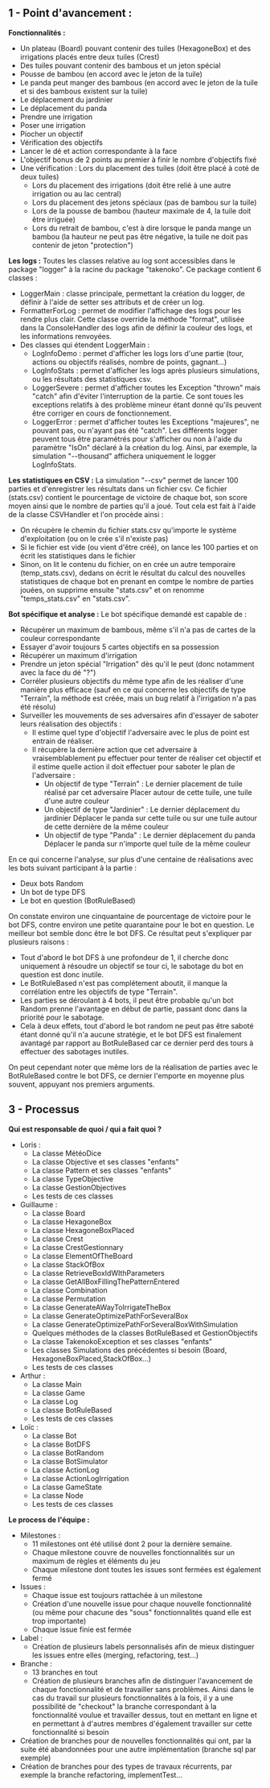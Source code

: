 ## 1 - Point d'avancement : 
**Fonctionnalités :**
-   Un plateau (Board) pouvant contenir des tuiles (HexagoneBox) et des irrigations placés entre deux tuiles (Crest)
-   Des tuiles pouvant contenir des bambous et un jeton spécial
-   Pousse de bambou (en accord avec le jeton de la tuile)
-   Le panda peut manger des bambous (en accord avec le jeton de la tuile et si des bambous existent sur la tuile)
-   Le déplacement du jardinier
-   Le déplacement du panda
-   Prendre une irrigation
-   Poser une irrigation
-   Piocher un objectif
-   Vérification des objectifs
-   Lancer le dé et action correspondante à la face
-   L'objectif bonus de 2 points au premier à finir le nombre d'objectifs fixé
-   Une vérification : Lors du placement des tuiles (doit être placé à coté de deux tuiles) 
	- Lors du placement des irrigations (doit être relié à une autre irrigation ou au lac central) 
	- Lors du placement des jetons spéciaux (pas de bambou sur la tuile) 
	- Lors de la pousse de bambou (hauteur maximale de 4, la tuile doit être irriguée) 
	- Lors du retrait de bambou, c'est à dire lorsque le panda mange un bambou (la hauteur ne peut pas être négative, la tuile ne doit pas contenir de jeton "protection")

**Les logs :** 
Toutes les classes relative au log sont accessibles dans le package "logger" à la racine du package "takenoko". Ce package contient 6 classes :

-   LoggerMain : classe principale, permettant la création du logger, de définir à l'aide de setter ses attributs et de créer un log.
-   FormatterForLog : permet de modifier l'affichage des logs pour les rendre plus clair. Cette classe override la méthode "format", utilisée dans la ConsoleHandler des logs afin de définir la couleur des logs, et les informations renvoyées.
-   Des classes qui étendent LoggerMain :
    -   LogInfoDemo : permet d'afficher les logs lors d'une partie (tour, actions ou objectifs réalisés, nombre de points, gagnant...)
    -   LogInfoStats : permet d'afficher les logs après plusieurs simulations, ou les résultats des statistiques csv.
    -   LoggerSevere : permet d'afficher toutes les Exception "thrown" mais "catch" afin d'éviter l'interruption de la partie. Ce sont toues les exceptions relatifs à des problème mineur étant donné qu'ils peuvent être corriger en cours de fonctionnement.
    -   LoggerError : permet d'afficher toutes les Exceptions "majeures", ne pouvant pas, ou n'ayant pas été "catch". 
Les différents logger peuvent tous être paramétrés pour s'afficher ou non à l'aide du paramètre "IsOn" déclaré à la création du log. Ainsi, par exemple, la simulation "--thousand" affichera uniquement le logger LogInfoStats.

**Les statistiques en CSV :** 
La simulation "--csv" permet de lancer 100 parties et d'enregistrer les résultats dans un fichier csv. Ce fichier (stats.csv) contient le pourcentage de victoire de chaque bot, son score moyen ainsi que le nombre de parties qu'il a joué. 
Tout cela est fait à l'aide de la classe CSVHandler et l'on procède ainsi :

-   On récupère le chemin du fichier stats.csv qu'importe le système d'exploitation (ou on le crée s'il n'existe pas)
-   Si le fichier est vide (ou vient d'être créé), on lance les 100 parties et on écrit les statistiques dans le fichier
-   Sinon, on lit le contenu du fichier, on en crée un autre temporaire (temp_stats.csv), dedans on écrit le résultat du calcul des nouvelles statistiques de chaque bot en prenant en comtpe le nombre de parties jouées, on supprime ensuite "stats.csv" et on renomme "temps_stats.csv" en "stats.csv".

**Bot spécifique et analyse :** 
Le bot spécifique demandé est capable de :
-   Récupérer un maximum de bambous, même s'il n'a pas de cartes de la couleur correspondante
-   Essayer d'avoir toujours 5 cartes objectifs en sa possession
-   Récupérer un maximum d'irrigation
-   Prendre un jeton spécial "Irrigation" dès qu'il le peut (donc notamment avec la face du dé "?")
-   Corréler plusieurs objectifs du même type afin de les réaliser d'une manière plus efficace (sauf en ce qui concerne les objectifs de type "Terrain", la méthode est créée, mais un bug relatif à l'irrigation n'a pas été résolu)
-   Surveiller les mouvements de ses adversaires afin d'essayer de saboter leurs réalisation des objectifs :
    -   Il estime quel type d'objectif l'adversaire avec le plus de point est entrain de réaliser.
    -   Il récupère la dernière action que cet adversaire à vraisemblablement pu effectuer pour tenter de réaliser cet objectif et il estime quelle action il doit effectuer pour saboter le plan de l'adversaire :
        -   Un objectif de type "Terrain" : Le dernier placement de tuile réalisé par cet adversaire Placer autour de cette tuile, une tuile d'une autre couleur
        -   Un objectif de type "Jardinier" : Le dernier déplacement du jardinier Déplacer le panda sur cette tuile ou sur une tuile autour de cette dernière de la même couleur
        -   Un objectif de type "Panda" : Le dernier déplacement du panda Déplacer le panda sur n'importe quel tuile de la même couleur

En ce qui concerne l'analyse, sur plus d'une centaine de réalisations avec les bots suivant participant à la partie : 
- Deux bots Random 
- Un bot de type DFS 
- Le bot en question (BotRuleBased) 

On constate environ une cinquantaine de pourcentage de victoire pour le bot DFS, contre environ une petite quarantaine pour le bot en question. Le meilleur bot semble donc être le bot DFS. Ce résultat peut s'expliquer par plusieurs raisons :

-   Tout d'abord le bot DFS à une profondeur de 1, il cherche donc uniquement à résoudre un objectif se tour ci, le sabotage du bot en question est donc inutile.
-   Le BotRuleBased n'est pas complétement aboutit, il manque la corrélation entre les objectifs de type "Terrain".
-   Les parties se déroulant à 4 bots, il peut être probable qu'un bot Random prenne l'avantage en début de partie, passant donc dans la priorité pour le sabotage.
-   Cela à deux effets, tout d'abord le bot random ne peut pas être saboté étant donné qu'il n'a aucune stratégie, et le bot DFS est finalement avantagé par rapport au BotRuleBased car ce dernier perd des tours à effectuer des sabotages inutiles.

On peut cependant noter que même lors de la réalisation de parties avec le BotRuleBased contre le bot DFS, ce dernier l'emporte en moyenne plus souvent, appuyant nos premiers arguments.

## 3 - Processus 
**Qui est responsable de quoi / qui a fait quoi ?**

-   Loris :
    -   La classe MétéoDice
    -   La classe Objective et ses classes "enfants"
    -   La classe Pattern et ses classes "enfants"
    -   La classe TypeObjective
    -   La classe GestionObjectives
    -   Les tests de ces classes
-   Guillaume :
    -   La classe Board
    -   La classe HexagoneBox
    -   La classe HexagoneBoxPlaced
    -   La classe Crest
    -   La classe CrestGestionnary
    -   La classe ElementOfTheBoard
    -   La classe StackOfBox
    -   La classe RetrieveBoxIdWIthParameters
    -   La classe GetAllBoxFillingThePatternEntered
    -   La classe Combination
    -   La classe Permutation
    -   La classe GenerateAWayToIrrigateTheBox
    -   La classe GenerateOptimizePathForSeveralBox
    -   La classe GenerateOptimizePathForSeveralBoxWithSimulation
    -   Quelques méthodes de la classes BotRuleBased et GestionObjectifs
    -   La classe TakenokoException et ses classes "enfants"
    -   Les classes Simulations des précédentes si besoin (Board, HexagoneBoxPlaced,StackOfBox...)
    -   Les tests de ces classes
-   Arthur :
    -   La classe Main
    -   La classe Game
    -   La classe Log
    -   La classe BotRuleBased
    -   Les tests de ces classes
-   Loïc :
    -   La classe Bot
    -   La classe BotDFS
    -   La classe BotRandom
    -   La classe BotSimulator
    -   La classe ActionLog
    -   La classe ActionLogIrrigation
    -   La classe GameState
    -   La classe Node
    -   Les tests de ces classes

**Le process de l'équipe :** 
- Milestones :
	-   11 milestones ont été utilisé dont 2 pour la dernière semaine.
	-   Chaque milestone couvre de nouvelles fonctionnalités sur un maximum de règles et éléments du jeu
	-   Chaque milestone dont toutes les issues sont fermées est également fermé 
- Issues :
	-   Chaque issue est toujours rattachée à un milestone
	-   Création d'une nouvelle issue pour chaque nouvelle fonctionnalité (ou même pour chacune des "sous" fonctionnalités quand elle est trop importante)
	-   Chaque issue finie est fermée 
- Label :
	-   Création de plusieurs labels personnalisés afin de mieux distinguer les issues entre elles (merging, refactoring, test...) 
- Branche :
	-   13 branches en tout
	-   Création de plusieurs branches afin de distinguer l'avancement de chaque fonctionnalité et de travailler sans problèmes. Ainsi dans le cas du travail sur plusieurs fonctionnalités à la fois, il y a une possibilité de "checkout" la branche correspondant à la fonctionnalité voulue et travailler dessus, tout en mettant en ligne et en permettant à d'autres membres d'également travailler sur cette fonctionnalité si besoin
-   Création de branches pour de nouvelles fonctionnalités qui ont, par la suite été abandonnées pour une autre implémentation (branche sql par exemple)
-   Création de branches pour des types de travaux récurrents, par exemple la branche refactoring, implementTest...
